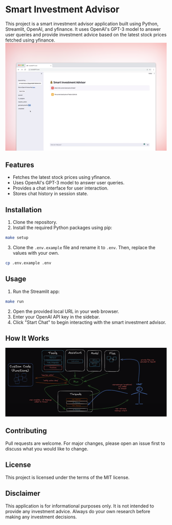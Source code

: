 # Smart Investment Advisor

This project is a smart investment advisor application built using Python, Streamlit, OpenAI, and yfinance. It uses OpenAI's GPT-3 model to answer user queries and provide investment advice based on the latest stock prices fetched using yfinance.
![Custom GPT](/screenshot.png)

## Features

- Fetches the latest stock prices using yfinance.
- Uses OpenAI's GPT-3 model to answer user queries.
- Provides a chat interface for user interaction.
- Stores chat history in session state.

## Installation

1. Clone the repository.
2. Install the required Python packages using pip:

```bash
make setup
```

3. Clone the `.env.example` file and rename it to `.env`. Then, replace the values with your own.

```bash
cp .env.example .env
```

## Usage

1. Run the Streamlit app:

```bash
make run
```

2. Open the provided local URL in your web browser.
3. Enter your OpenAI API key in the sidebar.
4. Click "Start Chat" to begin interacting with the smart investment advisor.

## How It Works
![](/worflow.png)

## Contributing

Pull requests are welcome. For major changes, please open an issue first to discuss what you would like to change.

## License

This project is licensed under the terms of the MIT license.

## Disclaimer

This application is for informational purposes only. It is not intended to provide any investment advice. Always do your own research before making any investment decisions.